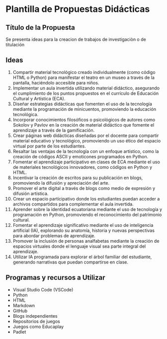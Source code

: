 # Plantilla de Propuestas Didácticas

## Título de la Propuesta

Se presenta ideas para la creacion de trabajos de investigaciòn o de titulación

## Ideas

1. Compartir material tecnológico creado individualmente (como código HTML o Python) para manifestar el teatro en un museo a través de la pantalla, haciéndolo accesible para niños.  
2. Implementar un aula invertida utilizando material didáctico, asegurando el cumplimiento de los puntos propuestos en el currículo de Educación Cultural y Artística (ECA).  
3. Diseñar estrategias didácticas que fomenten el uso de la tecnología mediante la programación de minicuentos, promoviendo la educación tecnológica.  
4. Incorporar conocimientos filosóficos o psicológicos de autores como Sokolov y Pavlov en la creación de material didáctico que fomente el aprendizaje a través de la gamificación.  
5. Crear páginas web didácticas diseñadas por el docente para compartir material educativo y tecnológico, promoviendo un uso ético del espacio virtual por parte de los estudiantes.  
6. Resaltar las ventajas de la tecnología con un enfoque artístico, como la creación de códigos ASCII y emoticones programados en Python.  
7. Fomentar el aprendizaje participativo en clases de ECA mediante el uso de materiales tecnológicos innovadores, como códigos en Python y HTML.  
8. Incentivar la creación de escritos para su publicación en blogs, promoviendo la difusión y apreciación del arte.  
9. Promover el arte digital a través de blogs como medio de expresión y difusión artística.  
10. Crear un espacio participativo donde los estudiantes puedan acceder a archivos compartidos para complementar el aula invertida.  
11. Aprender sobre la identidad ecuatoriana mediante el uso de tecnología y programación en Python, promoviendo el reconocimiento del patrimonio cultural.  
12. Fomentar el aprendizaje significativo mediante el uso de inteligencia artificial (IA), explorando su anatomía, historia y nuevas perspectivas para abordar problemas de aprendizaje.  
13. Promover la inclusión de personas analfabetas mediante la creación de espacios virtuales donde el lenguaje visual sea parte integral del aprendizaje.  
14. Utilizar IA programada para explorar el árbol familiar del estudiante, generando narrativas que puedan compartirse en clase.  

## Programas y recursos a Utilizar

- Visual Studio Code (VSCode)  
- Python  
- HTML  
- Markdown  
- GitHub  
- Blogs independientes  
- Repositorios de juegos
- Juegos como Educaplay
- Padlet  
